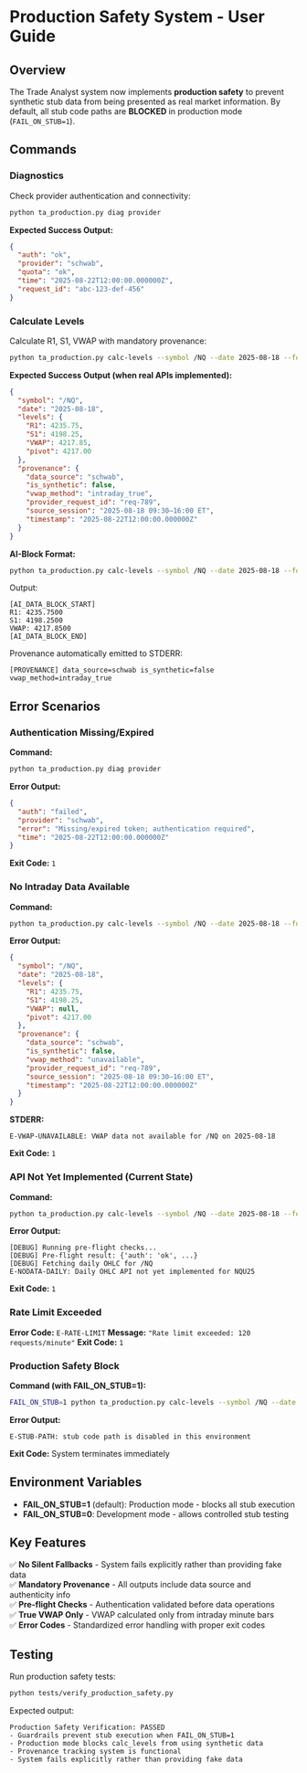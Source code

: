 # Production Safety System - User Guide

## Overview

The Trade Analyst system now implements **production safety** to prevent synthetic stub data from being presented as real market information. By default, all stub code paths are **BLOCKED** in production mode (`FAIL_ON_STUB=1`).

## Commands

### Diagnostics

Check provider authentication and connectivity:

```bash
python ta_production.py diag provider
```

**Expected Success Output:**
```json
{
  "auth": "ok",
  "provider": "schwab",
  "quota": "ok", 
  "time": "2025-08-22T12:00:00.000000Z",
  "request_id": "abc-123-def-456"
}
```

### Calculate Levels

Calculate R1, S1, VWAP with mandatory provenance:

```bash
python ta_production.py calc-levels --symbol /NQ --date 2025-08-18 --format json
```

**Expected Success Output (when real APIs implemented):**
```json
{
  "symbol": "/NQ",
  "date": "2025-08-18",
  "levels": {
    "R1": 4235.75,
    "S1": 4198.25, 
    "VWAP": 4217.85,
    "pivot": 4217.00
  },
  "provenance": {
    "data_source": "schwab",
    "is_synthetic": false,
    "vwap_method": "intraday_true",
    "provider_request_id": "req-789",
    "source_session": "2025-08-18 09:30–16:00 ET",
    "timestamp": "2025-08-22T12:00:00.000000Z"
  }
}
```

**AI-Block Format:**
```bash
python ta_production.py calc-levels --symbol /NQ --date 2025-08-18 --format ai-block
```

Output:
```
[AI_DATA_BLOCK_START]
R1: 4235.7500
S1: 4198.2500
VWAP: 4217.8500
[AI_DATA_BLOCK_END]
```

Provenance automatically emitted to STDERR:
```
[PROVENANCE] data_source=schwab is_synthetic=false vwap_method=intraday_true
```

## Error Scenarios

### Authentication Missing/Expired

**Command:**
```bash
python ta_production.py diag provider
```

**Error Output:**
```json
{
  "auth": "failed",
  "provider": "schwab",
  "error": "Missing/expired token; authentication required",
  "time": "2025-08-22T12:00:00.000000Z"
}
```

**Exit Code:** `1`

### No Intraday Data Available

**Command:**
```bash
python ta_production.py calc-levels --symbol /NQ --date 2025-08-18 --format json
```

**Error Output:**
```json
{
  "symbol": "/NQ",
  "date": "2025-08-18", 
  "levels": {
    "R1": 4235.75,
    "S1": 4198.25,
    "VWAP": null,
    "pivot": 4217.00
  },
  "provenance": {
    "data_source": "schwab",
    "is_synthetic": false,
    "vwap_method": "unavailable",
    "provider_request_id": "req-789",
    "source_session": "2025-08-18 09:30–16:00 ET",
    "timestamp": "2025-08-22T12:00:00.000000Z"
  }
}
```

**STDERR:**
```
E-VWAP-UNAVAILABLE: VWAP data not available for /NQ on 2025-08-18
```

**Exit Code:** `1`

### API Not Yet Implemented (Current State)

**Command:**
```bash
python ta_production.py calc-levels --symbol /NQ --date 2025-08-18 --format json
```

**Error Output:**
```
[DEBUG] Running pre-flight checks...
[DEBUG] Pre-flight result: {'auth': 'ok', ...}
[DEBUG] Fetching daily OHLC for /NQ
E-NODATA-DAILY: Daily OHLC API not yet implemented for NQU25
```

**Exit Code:** `1`

### Rate Limit Exceeded

**Error Code:** `E-RATE-LIMIT`
**Message:** `"Rate limit exceeded: 120 requests/minute"`
**Exit Code:** `1`

### Production Safety Block

**Command (with FAIL_ON_STUB=1):**
```bash
FAIL_ON_STUB=1 python ta_production.py calc-levels --symbol /NQ --date 2025-08-18
```

**Error Output:**
```
E-STUB-PATH: stub code path is disabled in this environment
```

**Exit Code:** System terminates immediately

## Environment Variables

- **FAIL_ON_STUB=1** (default): Production mode - blocks all stub execution
- **FAIL_ON_STUB=0**: Development mode - allows controlled stub testing

## Key Features

✅ **No Silent Fallbacks** - System fails explicitly rather than providing fake data  
✅ **Mandatory Provenance** - All outputs include data source and authenticity info  
✅ **Pre-flight Checks** - Authentication validated before data operations  
✅ **True VWAP Only** - VWAP calculated only from intraday minute bars  
✅ **Error Codes** - Standardized error handling with proper exit codes

## Testing

Run production safety tests:

```bash
python tests/verify_production_safety.py
```

Expected output:
```
Production Safety Verification: PASSED
- Guardrails prevent stub execution when FAIL_ON_STUB=1
- Production mode blocks calc_levels from using synthetic data
- Provenance tracking system is functional
- System fails explicitly rather than providing fake data
```
